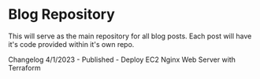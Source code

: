 # Blog Repository
This will serve as the main repository for all blog posts.
Each post will have it's code provided within it's own repo.

Changelog
4/1/2023 - Published - Deploy EC2 Nginx Web Server with Terraform

